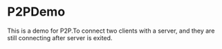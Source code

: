 # P2PDemo
This is a demo for  P2P.To connect two clients with a server, and they are still connecting after server is exited.
